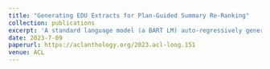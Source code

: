 ```yaml
---
title: "Generating EDU Extracts for Plan-Guided Summary Re-Ranking"
collection: publications
excerpt: 'A standard language model (a BART LM) auto-regressively generates elemental discourse unit (EDU) content plans with an extractive copy mechanism. The top K beams from the content plan generator are then used to guide a separate LM, which produces a single abstractive candidate for each distinct plan. We apply an existing re-ranker (BRIO) to abstract candidates generated from our method, as well as baseline decoding methods, and show improved relevance metrics (ROUGE and BERTScore) for top ranked summaries on widely used single document news article corpora (CNN / Dailymail, NYT, Xsum). A human evaluation on CNN/DM validates these results.'
date: 2023-7-09
paperurl: https://aclanthology.org/2023.acl-long.151
venue: ACL
---
```

